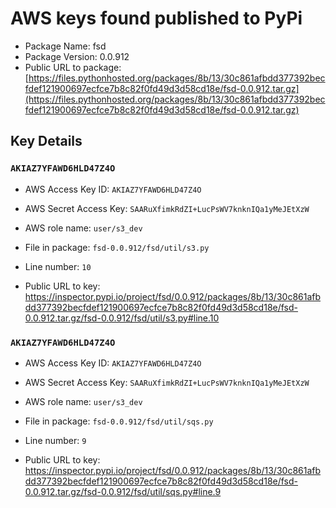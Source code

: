 # AWS keys found published to PyPi

* Package Name: fsd
* Package Version: 0.0.912
* Public URL to package: [https://files.pythonhosted.org/packages/8b/13/30c861afbdd377392becfdef121900697ecfce7b8c82f0fd49d3d58cd18e/fsd-0.0.912.tar.gz](https://files.pythonhosted.org/packages/8b/13/30c861afbdd377392becfdef121900697ecfce7b8c82f0fd49d3d58cd18e/fsd-0.0.912.tar.gz)

## Key Details

### `AKIAZ7YFAWD6HLD47Z4O`

* AWS Access Key ID: `AKIAZ7YFAWD6HLD47Z4O`
* AWS Secret Access Key: `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` 
* AWS role name: `user/s3_dev`
* File in package: `fsd-0.0.912/fsd/util/s3.py`
* Line number: `10`

* Public URL to key: https://inspector.pypi.io/project/fsd/0.0.912/packages/8b/13/30c861afbdd377392becfdef121900697ecfce7b8c82f0fd49d3d58cd18e/fsd-0.0.912.tar.gz/fsd-0.0.912/fsd/util/s3.py#line.10



### `AKIAZ7YFAWD6HLD47Z4O`

* AWS Access Key ID: `AKIAZ7YFAWD6HLD47Z4O`
* AWS Secret Access Key: `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` 
* AWS role name: `user/s3_dev`
* File in package: `fsd-0.0.912/fsd/util/sqs.py`
* Line number: `9`

* Public URL to key: https://inspector.pypi.io/project/fsd/0.0.912/packages/8b/13/30c861afbdd377392becfdef121900697ecfce7b8c82f0fd49d3d58cd18e/fsd-0.0.912.tar.gz/fsd-0.0.912/fsd/util/sqs.py#line.9



